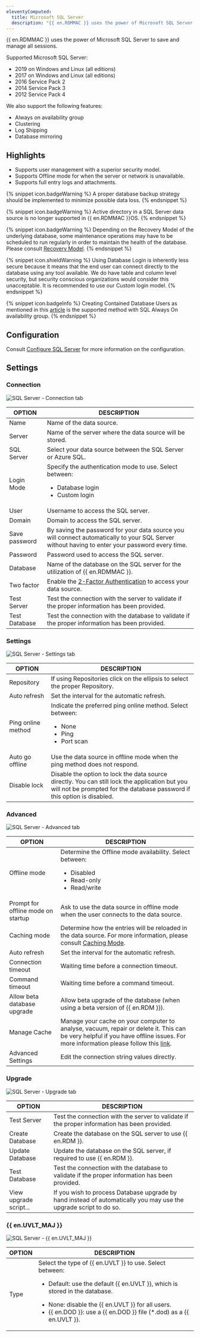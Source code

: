 ```yaml
---
eleventyComputed:
  title: Microsoft SQL Server
  description: "{{ en.RDMMAC }} uses the power of Microsoft SQL Server to save and manage all sessions."
---
```


{{ en.RDMMAC }} uses the power of Microsoft SQL Server to save and manage all sessions. 

Supported Microsoft SQL Server:  

* 2019 on Windows and Linux (all editions) 
* 2017 on Windows and Linux (all editions) 
* 2016 Service Pack 2 
* 2014 Service Pack 3 
* 2012 Service Pack 4 

We also support the following features:  

* Always on availability group 
* Clustering 
* Log Shipping 
* Database mirroring 

## Highlights 

* Supports user management with a superior security model. 
* Supports Offline mode for when the server or network is unavailable. 
* Supports full entry logs and attachments. 

{% snippet icon.badgeWarning %} 
A proper database backup strategy should be implemented to minimize possible data loss.
{% endsnippet %}
 
{% snippet icon.badgeWarning %} 
Active directory in a SQL Server data source is no longer supported in {{ en.RDMMAC }}OS. 
{% endsnippet %}
 
{% snippet icon.badgeWarning %} 
Depending on the Recovery Model of the underlying database, some maintenance operations may have to be scheduled to run regularly in order to maintain the health of the database. Please consult [Recovery Model](/rdm/mac/data-sources/data-sources-types/advanced-data-sources/microsoft-sql-server/recovery-model/). 
{% endsnippet %}
 
{% snippet icon.shieldWarning %} 
Using Database Login is inherently less secure because it means that the end user can connect directly to the database using any tool available. We do have table and column level security, but security conscious organizations would consider this unacceptable. It is recommended to use our Custom login model. 
{% endsnippet %}
 
{% snippet icon.badgeInfo %} 
Creating Contained Database Users as mentioned in this [article](https://docs.microsoft.com/en-us/sql/relational-databases/databases/contained-databases?view=sql-server-ver15#benefit-of-contained-database-users-with-always-on) is the supported method with SQL Always On availability group. 
{% endsnippet %}
 
## Configuration 

Consult [Configure SQL Server](/rdm/mac/data-sources/data-sources-types/advanced-data-sources/microsoft-sql-server/configure-sql-server/) for more information on the configuration. 

## Settings 

### Connection 

![SQL Server - Connection tab](https://webdevolutions.azureedge.net/docs/en/rdm/mac/clip6034.png) 

| OPTION       | DESCRIPTION |
|--------------|-------------|
| Name         | Name of the data source.                                 |
| Server       | Name of the server where the data source will be stored. |
| SQL Server   | Select your data source between the SQL Server or Azure SQL. |
| Login Mode   | Specify the authentication mode to use. Select between:<ul><li> Database login</li><li> Custom login</li></ul> |
| User         | Username to access the SQL server.                       |
| Domain       | Domain to access the SQL server.                         |
| Save password| By saving the password for your data source you will connect automatically to your SQL Server without having to enter your password every time. |
| Password     | Password used to access the SQL server.                  |
| Database     | Name of the database on the SQL server for the utilization of {{ en.RDMMAC }}. |
| Two factor   | Enable the [2-Factor Authentication](/rdm/mac/data-sources/multi-factor-authentication/) to access your data source. |
| Test Server  | Test the connection with the server to validate if the proper information has been provided. |
| Test Database| Test the connection with the database to validate if the proper information has been provided. |


### Settings 

![SQL Server - Settings tab](https://webdevolutions.azureedge.net/docs/en/rdm/mac/clip6035.png) 

| OPTION          | DESCRIPTION |
|-----------------|-------------|
| Repository      | If using Repositories click on the ellipsis to select the proper Repository. |
| Auto refresh    | Set the interval for the automatic refresh.                                  |
| Ping online method | Indicate the preferred ping online method. Select between:<ul><li>None</li><li>Ping</li><li>Port scan</li></ul> |
| Auto go offline | Use the data source in offline mode when the ping method does not respond.   |
| Disable lock    | Disable the option to lock the data source directly. You can still lock the application but you will not be prompted for the database password if this option is disabled.      |

### Advanced 

![SQL Server - Advanced tab](https://webdevolutions.azureedge.net/docs/en/rdm/mac/clip6036.png) 

| OPTION                              | DESCRIPTION |
|-------------------------------------|-------------|
| Offline mode                        | Determine the Offline mode availability. Select between:<ul><li>Disabled</li><li>Read-only</li><li> Read/write</li></ul>             |
| Prompt for offline mode on startup  | Ask to use the data source in offline mode when the user connects to the data source. |
| Caching mode                        | Determine how the entries will be reloaded in the data source. For more information, please consult [Caching Mode](/rdm/mac/data-sources/caching/).                            |
| Auto refresh                        | Set the interval for the automatic refresh. |
| Connection timeout                  | Waiting time before a connection timeout.   |
| Command timeout                     | Waiting time before a command timeout.      |
| Allow beta database upgrade         | Allow beta upgrade of the database (when using a beta version of {{ en.RDM }}).  |
| Manage Cache                        | Manage your cache on your computer to analyse, vacuum, repair or delete it. This can be very helpful if you have offline issues. For more information please follow this [link](/rdm/mac/data-sources/manage-cache/). |
| Advanced Settings                   | Edit the connection string values directly. |

### Upgrade 

![SQL Server - Upgrade tab](https://webdevolutions.azureedge.net/docs/en/rdm/mac/clip6040.png) 

| OPTION             | DESCRIPTION |
|--------------------|-------------|
| Test Server        | Test the connection with the server to validate if the proper information has been provided. |
| Create Database    | Create the database on the SQL server to use {{ en.RDM }}.                                   |
| Update Database    | Update the database on the SQL server, if required to use {{ en.RDM }}.                      |
| Test Database      | Test the connection with the database to validate if the proper information has been provided. |
| View upgrade script... | If you wish to process Database upgrade by hand instead of automatically you may use the upgrade script to do so. |

### {{ en.UVLT_MAJ }} 

![SQL Server - {{ en.UVLT_MAJ }}](https://webdevolutions.azureedge.net/docs/en/rdm/mac/clip6041.png) 

| OPTION | DESCRIPTION |
|--------|-------------|
| Type   | Select the type of {{ en.UVLT }} to use. Select between:<ul><li> Default: use the default {{ en.UVLT }}, which is stored in the database.</li></ul><ul><li> None: disable the {{ en.UVLT }} for all users.</li><li> {{ en.DOD }}: use a {{ en.DOD }} file (*.dod) as a {{ en.UVLT }}.</li></ul> |
